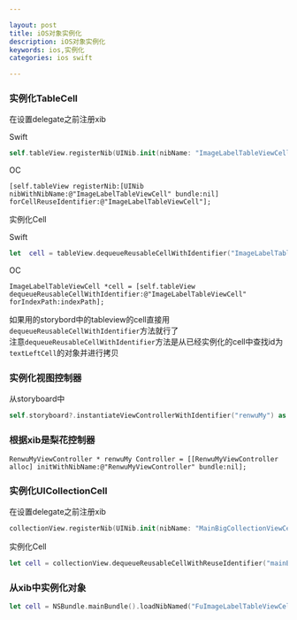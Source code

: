 ```yaml
---

layout: post
title: iOS对象实例化
description: iOS对象实例化
keywords: ios,实例化
categories: ios swift

---
```


### 实例化TableCell
在设置delegate之前注册xib

Swift

```swift
self.tableView.registerNib(UINib.init(nibName: "ImageLabelTableViewCell", bundle: nil), forCellReuseIdentifier: "ImageLabelTableViewCell");
```

OC

```objc
[self.tableView registerNib:[UINib nibWithNibName:@"ImageLabelTableViewCell" bundle:nil] forCellReuseIdentifier:@"ImageLabelTableViewCell"];
```

实例化Cell

Swift

```swift
let  cell = tableView.dequeueReusableCellWithIdentifier("ImageLabelTableViewCell", forIndexPath: indexPath) as! ImageLabelTableViewCell;
```

OC

```objc
ImageLabelTableViewCell *cell = [self.tableView dequeueReusableCellWithIdentifier:@"ImageLabelTableViewCell" forIndexPath:indexPath];
```

如果用的storybord中的tableview的cell直接用`dequeueReusableCellWithIdentifier`方法就行了  
注意`dequeueReusableCellWithIdentifier`方法是从已经实例化的cell中查找id为`textLeftCell`的对象并进行拷贝 


### 实例化视图控制器
从storyboard中

```swift
self.storyboard?.instantiateViewControllerWithIdentifier("renwuMy") as! RenwuMyViewController;
```

### 根据xib是梨花控制器

```objc
RenwuMyViewController * renwuMy Controller = [[RenwuMyViewController alloc] initWithNibName:@"RenwuMyViewController" bundle:nil];
```

### 实例化UICollectionCell

在设置delegate之前注册xib

```swift
collectionView.registerNib(UINib.init(nibName: "MainBigCollectionViewCell", bundle: nil), forCellWithReuseIdentifier: "mainBigCollCell");
```
实例化Cell

```swift
let cell = collectionView.dequeueReusableCellWithReuseIdentifier("mainBigCollCell", forIndexPath: indexPath) as! MainBigCollectionViewCell;
```

### 从xib中实例化对象
```swift
let cell = NSBundle.mainBundle().loadNibNamed("FuImageLabelTableViewCell", owner: self, options: nil).first as! FuImageLabelTableViewCell;
```

